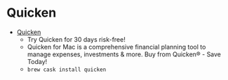 # Quicken
- [Quicken](https://www.quicken.com/mac)
  -  Try Quicken for 30 days risk-free!
  - Quicken for Mac is a comprehensive financial planning tool to manage expenses, investments & more. Buy from Quicken® - Save Today!
  - `brew cask install quicken`
